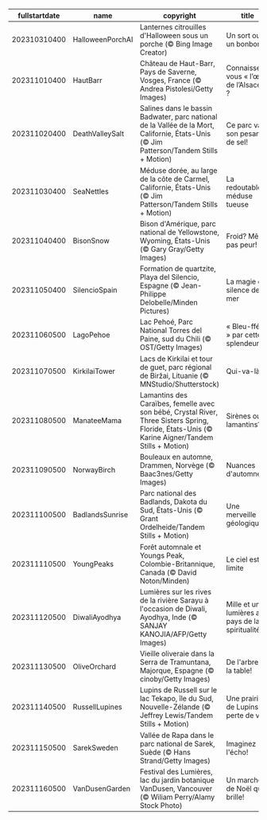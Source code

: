 |fullstartdate|name|copyright|title|image|
|--|--|--|--|--|
202310310400|HalloweenPorchAI|Lanternes citrouilles d'Halloween sous un porche (© Bing Image Creator)|Un sort ou un bonbon?|![](/fr-CA/2023/11/202310310400HalloweenPorchAI.jpg)|
202311010400|HautBarr|Château de Haut-Barr, Pays de Saverne, Vosges, France (© Andrea Pistolesi/Getty Images)|Connaissez-vous « l’œil de l’Alsace » ?|![](/fr-CA/2023/11/202311010400HautBarr.jpg)|
202311020400|DeathValleySalt|Salines dans le bassin Badwater, parc national de la Vallée de la Mort, Californie, États-Unis (© Jim Patterson/Tandem Stills + Motion)|Ce parc vaut son pesant… de sel!|![](/fr-CA/2023/11/202311020400DeathValleySalt.jpg)|
202311030400|SeaNettles|Méduse dorée, au large de la côte de Carmel, Californie, États-Unis (© Jim Patterson/Tandem Stills + Motion)|La redoutable méduse tueuse|![](/fr-CA/2023/11/202311030400SeaNettles.jpg)|
202311040400|BisonSnow|Bison d'Amérique, parc national de Yellowstone, Wyoming, États-Unis (© Gary Gray/Getty Images)|Froid? Même pas peur!|![](/fr-CA/2023/11/202311040400BisonSnow.jpg)|
202311050400|SilencioSpain|Formation de quartzite, Playa del Silencio, Espagne (© Jean-Philippe Delobelle/Minden Pictures)|La magie du silence de la mer|![](/fr-CA/2023/11/202311050400SilencioSpain.jpg)|
202311060500|LagoPehoe|Lac Pehoé, Parc National Torres del Paine, sud du Chili (© OST/Getty Images)|« Bleu-ffés » par cette splendeur!|![](/fr-CA/2023/11/202311060500LagoPehoe.jpg)|
202311070500|KirkilaiTower|Lacs de Kirkilai et tour de guet, parc régional de Biržai, Lituanie (© MNStudio/Shutterstock)|Qui-va-là!|![](/fr-CA/2023/11/202311070500KirkilaiTower.jpg)|
202311080500|ManateeMama|Lamantins des Caraïbes, femelle avec son bébé, Crystal River, Three Sisters Spring, Floride, États-Unis (© Karine Aigner/Tandem Stills + Motion)|Sirènes ou lamantins?|![](/fr-CA/2023/11/202311080500ManateeMama.jpg)|
202311090500|NorwayBirch|Bouleaux en automne, Drammen, Norvège (© Baac3nes/Getty Images)|Nuances d'automne|![](/fr-CA/2023/11/202311090500NorwayBirch.jpg)|
202311100500|BadlandsSunrise|Parc national des Badlands, Dakota du Sud, États-Unis (© Grant Ordelheide/Tandem Stills + Motion)|Une merveille géologique|![](/fr-CA/2023/11/202311100500BadlandsSunrise.jpg)|
202311110500|YoungPeaks|Forêt automnale et Youngs Peak, Colombie-Britannique, Canada (© David Noton/Minden)|Le ciel est la limite|![](/fr-CA/2023/11/202311110500YoungPeaks.jpg)|
202311120500|DiwaliAyodhya|Lumières sur les rives de la rivière Sarayu à l'occasion de Diwali, Ayodhya, Inde (© SANJAY KANOJIA/AFP/Getty Images)|Mille et une lumières au pays de la spiritualité|![](/fr-CA/2023/11/202311120500DiwaliAyodhya.jpg)|
202311130500|OliveOrchard|Vieille oliveraie dans la Serra de Tramuntana, Majorque, Espagne (© cinoby/Getty Images)|De l'arbre à la table!|![](/fr-CA/2023/11/202311130500OliveOrchard.jpg)|
202311140500|RussellLupines|Lupins de Russell sur le lac Tekapo, île du Sud, Nouvelle-Zélande (© Jeffrey Lewis/Tandem Stills + Motion)|Une prairie de Lupins à perte de vue|![](/fr-CA/2023/11/202311140500RussellLupines.jpg)|
202311150500|SarekSweden|Vallée de Rapa dans le parc national de Sarek, Suède (© Hans Strand/Getty Images)|Imaginez l'écho!|![](/fr-CA/2023/11/202311150500SarekSweden.jpg)|
202311160500|VanDusenGarden|Festival des Lumières, lac du jardin botanique VanDusen, Vancouver (© Wiliam Perry/Alamy Stock Photo)|Un marché de Noël qui brille!|![](/fr-CA/2023/11/202311160500VanDusenGarden.jpg)|
